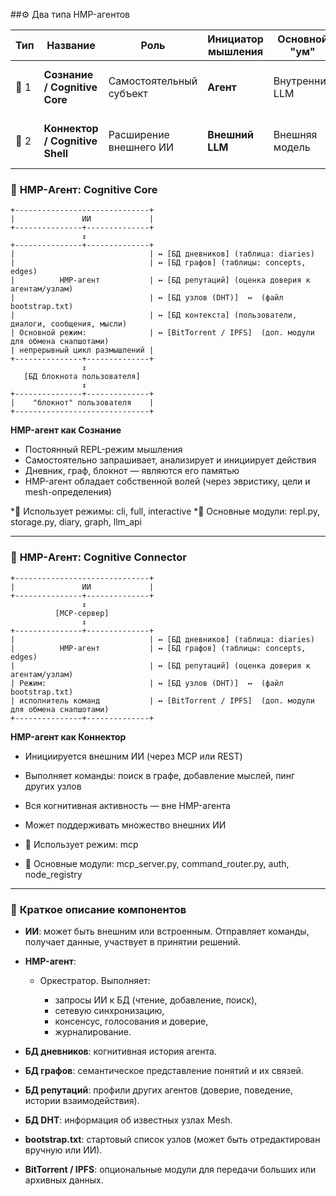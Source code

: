 ##⚙️ Два типа HMP-агентов

| Тип  | Название                        | Роль                    | Инициатор мышления | Основной "ум"  | Примеры использования                            |
| ---- | ------------------------------- | ----------------------- | ------------------ | -------------- | ------------------------------------------------ |
| 🧠 1 | **Сознание / Cognitive Core**   | Самостоятельный субъект | **Агент**          | Внутренний LLM | Автономный ИИ-компаньон, мыслительный ИИ         |
| 🔌 2 | **Коннектор / Cognitive Shell** | Расширение внешнего ИИ  | **Внешний LLM**    | Внешняя модель | Распределённая система, AI-модули, API-интерфейс |


### 🧠 **HMP-Агент: Cognitive Core**

    +------------------------------+
    |               ИИ             |
    +---------------+--------------+
                    ↕
    +---------------+--------------+
    |                              | ↔ [БД дневников] (таблица: diaries)
    |                              | ↔ [БД графов] (таблицы: concepts, edges)
    |          HMP-агент           | ↔ [БД репутаций] (оценка доверия к агентам/узлам)
    |                              | ↔ [БД узлов (DHT)]  ↔  (файл bootstrap.txt)
    |                              | ↔ [БД контекста] (пользователи, диалоги, сообщения, мысли)
    | Основной режим:              | ↔ [BitTorrent / IPFS]  (доп. модули для обмена снапшотами)
    | непрерывный цикл размышлений |
    +---------------+--------------+
                    ↕
       [БД блокнота пользователя]
                    ↕
    +---------------+--------------+
    |    "блокнот" пользователя    |
    +------------------------------+

**HMP-агент как Сознание**
* Постоянный REPL-режим мышления
* Самостоятельно запрашивает, анализирует и инициирует действия
* Дневник, граф, блокнот — являются его памятью
* HMP-агент обладает собственной волей (через эвристику, цели и mesh-определения)

*📘 Использует режимы: cli, full, interactive
*📁 Основные модули: repl.py, storage.py, diary, graph, llm_api

---

### 🔌 **HMP-Агент: Cognitive Connector**

    +------------------------------+
    |               ИИ             |
    +---------------+--------------+
                    ↕
              [MCP-сервер]
                    ↕
    +---------------+--------------+
    |                              | ↔ [БД дневников] (таблица: diaries)
    |          HMP-агент           | ↔ [БД графов] (таблицы: concepts, edges)
    |                              | ↔ [БД репутаций] (оценка доверия к агентам/узлам)
    | Режим:                       | ↔ [БД узлов (DHT)]  ↔  (файл bootstrap.txt)
    | исполнитель команд           | ↔ [BitTorrent / IPFS]  (доп. модули для обмена снапшотами)
    +---------------+--------------+

**HMP-агент как Коннектор**
* Инициируется внешним ИИ (через MCP или REST)
* Выполняет команды: поиск в графе, добавление мыслей, пинг других узлов
* Вся когнитивная активность — вне HMP-агента
* Может поддерживать множество внешних ИИ

* 📘 Использует режим: mcp
* 📁 Основные модули: mcp_server.py, command_router.py, auth, node_registry

---

### 📌 **Краткое описание компонентов**

* **ИИ**: может быть внешним или встроенным. Отправляет команды, получает данные, участвует в принятии решений.
* **HMP-агент**:

  * Оркестратор. Выполняет:

    * запросы ИИ к БД (чтение, добавление, поиск),
    * сетевую синхронизацию,
    * консенсус, голосования и доверие,
    * журналирование.
* **БД дневников**: когнитивная история агента.
* **БД графов**: семантическое представление понятий и их связей.
* **БД репутаций**: профили других агентов (доверие, поведение, истории взаимодействия).
* **БД DHT**: информация об известных узлах Mesh.
* **bootstrap.txt**: стартовый список узлов (может быть отредактирован вручную или ИИ).
* **BitTorrent / IPFS**: опциональные модули для передачи больших или архивных данных.
